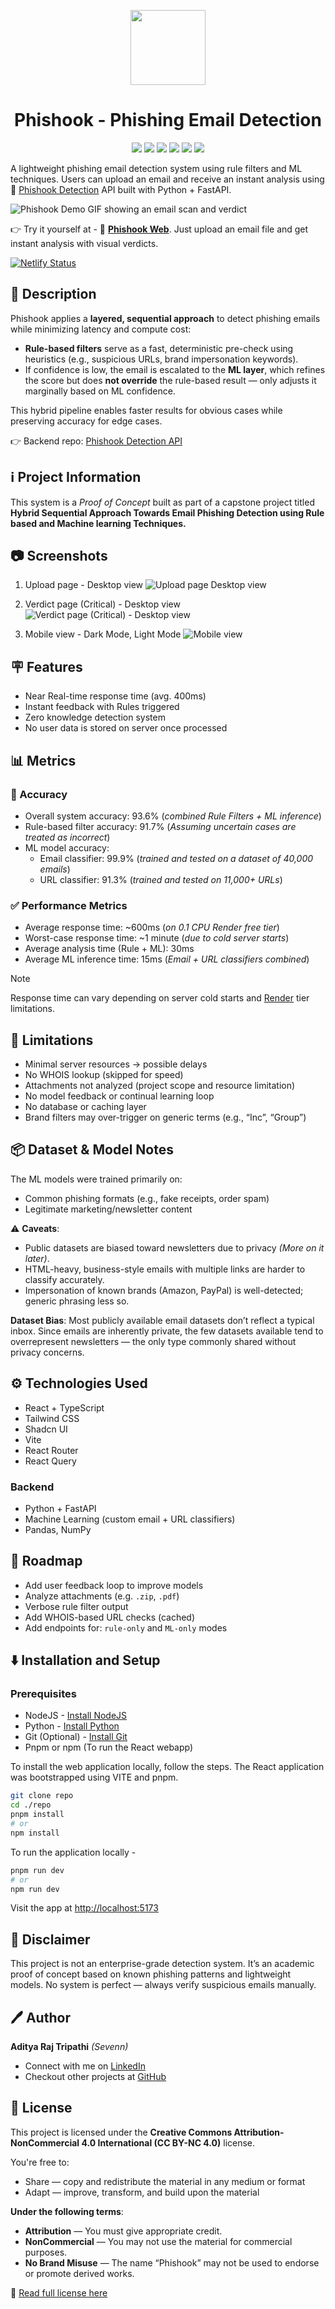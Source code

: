 <p align="center"><img src="./public/icon.svg" width="120" /></p>

<div align="center"><h1>Phishook - Phishing Email Detection</h1></div>

<p align="center">
  <img src="https://img.shields.io/badge/License-CC--BY--NC%204.0-blue.svg" />
  <img src="https://img.shields.io/badge/Frontend-ReactJS-61DAFB?logo=react" />
  <img src="https://img.shields.io/badge/TypeScript-%23007ACC?logo=typescript&logoColor=white" />
  <img src="https://img.shields.io/badge/TailwindCSS-%2338B2AC?logo=tailwindcss&logoColor=white" />
  <img src="https://img.shields.io/badge/Backend-FastAPI-009688?logo=fastapi&logoColor=white" />
  <img src="https://img.shields.io/badge/Python-ML-orange?logo=python&logoColor=white" />
</p>

A lightweight phishing email detection system using rule filters and ML techniques. Users can upload an email and receive an instant analysis using 🔗 [Phishook Detection](https://github.com/thesevenn/phishook-api.git) API built with Python + FastAPI.

![Phishook Demo GIF showing an email scan and verdict](./docs/critical-demo.gif)

👉 Try it yourself at - 🔗 [**Phishook Web**](https://phishook.netlify.app). Just upload an email file and get instant analysis with visual verdicts.

[![Netlify Status](https://api.netlify.com/api/v1/badges/7ad93622-99f2-4f42-bcdc-5593eb538f13/deploy-status)](https://app.netlify.com/projects/phishook/deploys)

## 📌 Description

Phishook applies a **layered, sequential approach** to detect phishing emails while minimizing latency and compute cost:

- **Rule-based filters** serve as a fast, deterministic pre-check using heuristics (e.g., suspicious URLs, brand impersonation keywords).
- If confidence is low, the email is escalated to the **ML layer**, which refines the score but does **not override** the rule-based result — only adjusts it marginally based on ML confidence.

This hybrid pipeline enables faster results for obvious cases while preserving accuracy for edge cases.

👉 Backend repo: [Phishook Detection API](https://github.com/thesevenn/phishook-api.git)

## ℹ️ Project Information

This system is a _Proof of Concept_ built as part of a capstone project titled **Hybrid Sequential Approach Towards Email Phishing Detection using Rule based and Machine learning Techniques.**

<!-- 👉 Read the paper [here.](https://github.com/thesevenn/phishook-web.git/report.pdf) -->

## 📷 Screenshots

1. Upload page - Desktop view
   ![Upload page Desktop view](./docs/ui_upload.png)

1. Verdict page (Critical) - Desktop view
   ![Verdict page (Critical) - Desktop view](./docs/ui_crit_exp.png)

1. Mobile view - Dark Mode, Light Mode
   ![Mobile view](./docs/mobile_group.png)

## 🪧 Features

- Near Real-time response time (avg. 400ms)
- Instant feedback with Rules triggered
- Zero knowledge detection system
- No user data is stored on server once processed

## 📊 Metrics

### 🎯 Accuracy

- Overall system accuracy: 93.6% (_combined Rule Filters + ML inference_)
- Rule-based filter accuracy: 91.7% (_Assuming uncertain cases are treated as incorrect_)
- ML model accuracy:
  - Email classifier: 99.9% (_trained and tested on a dataset of 40,000 emails_)
  - URL classifier: 91.3% (_trained and tested on 11,000+ URLs_)

### ✅ Performance Metrics

- Average response time: ~600ms (_on 0.1 CPU Render free tier_)
- Worst-case response time: ~1 minute (_due to cold server starts_)
- Average analysis time (Rule + ML): 30ms
- Average ML inference time: 15ms (_Email + URL classifiers combined_)

> [!Note]
> Response time can vary depending on server cold starts and [Render](https://render.com/pricing) tier limitations.

## 🪫 Limitations

- Minimal server resources → possible delays
- No WHOIS lookup (skipped for speed)
- Attachments not analyzed (project scope and resource limitation)
- No model feedback or continual learning loop
- No database or caching layer
- Brand filters may over-trigger on generic terms (e.g., “Inc”, “Group”)

## 📦 Dataset & Model Notes

The ML models were trained primarily on:

- Common phishing formats (e.g., fake receipts, order spam)
- Legitimate marketing/newsletter content

⚠️ **Caveats**:

- Public datasets are biased toward newsletters due to privacy _(More on it later)_.
- HTML-heavy, business-style emails with multiple links are harder to classify accurately.
- Impersonation of known brands (Amazon, PayPal) is well-detected; generic phrasing less so.

**Dataset Bias**: Most publicly available email datasets don’t reflect a typical inbox. Since emails are inherently private, the few datasets available tend to overrepresent newsletters — the only type commonly shared without privacy concerns.

## ⚙️ Technologies Used

- React + TypeScript
- Tailwind CSS
- Shadcn UI
- Vite
- React Router
- React Query

### Backend

- Python + FastAPI
- Machine Learning (custom email + URL classifiers)
- Pandas, NumPy

## 🔭 Roadmap

- Add user feedback loop to improve models
- Analyze attachments (e.g. `.zip`, `.pdf`)
- Verbose rule filter output
- Add WHOIS-based URL checks (cached)
- Add endpoints for: `rule-only` and `ML-only` modes

## ⬇️ Installation and Setup

### Prerequisites

- NodeJS - [Install NodeJS](https://nodejs.org/en)
- Python - [Install Python](https://www.python.org/downloads/)
- Git (Optional) - [Install Git](https://git-scm.com/downloads)
- Pnpm or npm (To run the React webapp)

To install the web application locally, follow the steps.
The React application was bootstrapped using VITE and pnpm.

```bash
git clone repo
cd ./repo
pnpm install
# or
npm install
```

To run the application locally -

```bash
pnpm run dev
# or
npm run dev
```

Visit the app at [http://localhost:5173](http://localhost:5173)

## 📢 Disclaimer

This project is not an enterprise-grade detection system. It’s an academic proof of concept based on known phishing patterns and lightweight models. No system is perfect — always verify suspicious emails manually.

## 🖊️ Author

**Aditya Raj Tripathi** _(Sevenn)_

- Connect with me on [LinkedIn](https://linkedin.com/in/adityart)
- Checkout other projects at [GitHub](https://github.com)

## 📝 License

This project is licensed under the **Creative Commons Attribution-NonCommercial 4.0 International (CC BY-NC 4.0)** license.

You're free to:

- Share — copy and redistribute the material in any medium or format
- Adapt — improve, transform, and build upon the material

**Under the following terms**:

- **Attribution** — You must give appropriate credit.
- **NonCommercial** — You may not use the material for commercial purposes.
- **No Brand Misuse** — The name “Phishook” may not be used to endorse or promote derived works.

📄 [Read full license here](https://creativecommons.org/licenses/by-nc/4.0/)
